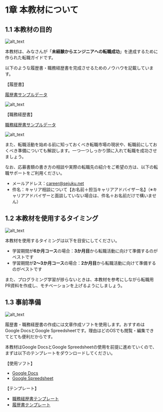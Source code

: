 # 1章 本教材について


## 1.1 本教材の目的



![alt_text](images/image1.jpg "image_tooltip")


本教材は、みなさんが「**未経験からエンジニアへの転職成功**」を達成するために作られた転職ガイドです。

以下のような履歴書・職務経歴書を完成させるためのノウハウを記載しています。

【履歴書】

[履歴書サンプルデータ](https://docs.google.com/spreadsheets/d/1a3VL5jQtLJCanFJtqoQB2Ft-3aHBf5UQsuaI56OQ9oU/edit#gid=869119674)




![alt_text](images/image2.jpg "image_tooltip")


【職務経歴書】

[職務経歴書サンプルデータ](https://docs.google.com/document/d/1zuzo8B5l13J34cVI-a8iLkzneMOYhGVEK12spafisXU/edit)




![alt_text](images/image3.jpg "image_tooltip")


また、転職活動を始める前に知っておくべき転職市場の現状や、転職前にしておくべき準備についても解説します。一つ一つしっかり頭に入れて転職を成功させましょう。

なお、応募書類の書き方の相談や実際の転職先の紹介をご希望の方は、以下の転職サポートをご利用ください。



*   メールアドレス：career@sejuku.net
*   件名：キャリア相談について【お名前＋担当キャリアアドバイザー名】（※キャリアアドバイザーと面談していない場合は、件名＋お名前だけで構いません）


## 1.2 本教材を使用するタイミング


![alt_text](images/image4.jpg "image_tooltip")


本教材を使用するタイミングは以下を目安にしてください。



*   学習期間が**6か月コース**の場合：**3か月目**から転職活動に向けて準備するのがベストです
*   学習期間が**2〜3か月コース**の場合：**2か月目**から転職活動に向けて準備するのがベストです

また、プログラミング学習が捗らないときは、本教材を参考にしながら転職用PR資料を作成し、モチベーションを上げるようにしましょう。


## 1.3 事前準備




![alt_text](images/image5.png "image_tooltip")


履歴書・職務経歴書の作成には文章作成ソフトを使用します。おすすめはGoogle DocsとGoogle Spreedsheetです。理由はどのOSでも閲覧・編集できてとても便利だからです。

本教材はGoogle DocsとGoogle Spreedsheetの使用を前提に進めていくので、まずは以下のテンプレートをダウンロードしてください。

【使用ソフト】



*   [Google Docs](https://www.google.com/intl/ja_jp/docs/about/)
*   [Google Spreedsheet](https://www.google.com/intl/ja_jp/sheets/about/)

【テンプレート】



*   [職務経歴書テンプレート](https://docs.google.com/document/d/1PpbcmHO-bWE_jmWHhO40HmkMbsXv5NgKHLxPXdhsvwQ/edit)
*   [履歴書テンプレート](https://docs.google.com/spreadsheets/d/1F-_pOBNWgzHcFX0i_6pmFEumqp_cK9uvZ7HFzIdPIcU/edit#gid=869119674)

